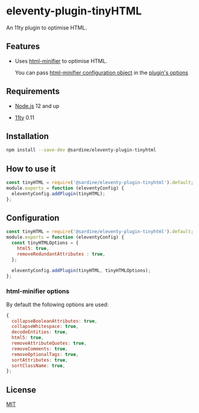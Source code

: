 # eleventy-plugin-tinyHTML

An 11ty plugin to optimise HTML.

## Features


- Uses [html-minifier](https://github.com/kangax/html-minifier) to optimise HTML.

  You can pass [html-minifier configuration object](https://github.com/kangax/html-minifier#options-quick-reference) in the [plugin's options](./Configuration)


## Requirements

- [Node.js](https://nodejs.org/en/download/) 12 and up

- [11ty](https://www.11ty.dev/) 0.11

## Installation

```bash
npm install --save-dev @sardine/eleventy-plugin-tinyhtml
```

## How to use it

```javascript
const tinyHTML = require('@sardine/eleventy-plugin-tinyhtml').default;
module.exports = function (eleventyConfig) {
  eleventyConfig.addPlugin(tinyHTML);
};
```

## Configuration

```javascript
const tinyHTML = require('@sardine/eleventy-plugin-tinyhtml').default;
module.exports = function (eleventyConfig) {
  const tinyHTMLOptions = {
    html5: true,
    removeRedundantAttributes : true,
  };

  eleventyConfig.addPlugin(tinyHTML, tinyHTMLOptions);
};
```

### html-minifier options

By default the following options are used:

```javascript
{
  collapseBooleanAttributes: true,
  collapseWhitespace: true,
  decodeEntities: true,
  html5: true,
  removeAttributeQuotes: true,
  removeComments: true,
  removeOptionalTags: true,
  sortAttributes: true,
  sortClassName: true,
};
```

## License

[MIT](./LICENSE)
